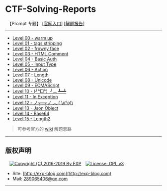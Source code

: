 # CTF-Solving-Reports
　【Prompt 专题】 [[官网入口](http://prompt.ml)] [[解题报告](http://exp-blog.com/2019/03/18/pid-3608/)]

------

- [Level 00 - warm up](https://github.com/lyy289065406/CTF-Solving-Reports/tree/master/prompt/Level%2000%20-%20warm%20up)
- [Level 01 - tags stripping](https://github.com/lyy289065406/CTF-Solving-Reports/tree/master/prompt/Level%2001%20-%20tags%20stripping)
- [Level 02 - frowny face](https://github.com/lyy289065406/CTF-Solving-Reports/tree/master/prompt/Level%2002%20-%20frowny%20face)
- [Level 03 - HTML Comment](https://github.com/lyy289065406/CTF-Solving-Reports/tree/master/prompt/Level%2003%20-%20HTML%20Comment)
- [Level 04 - Basic Auth](https://github.com/lyy289065406/CTF-Solving-Reports/tree/master/prompt/Level%2004%20-%20Basic%20Auth)
- [Level 05 - Input Type](https://github.com/lyy289065406/CTF-Solving-Reports/tree/master/prompt/Level%2005%20-%20Input%20Type)
- [Level 06 - Action](https://github.com/lyy289065406/CTF-Solving-Reports/tree/master/prompt/Level%2006%20-%20Action)
- [Level 07 - Length](https://github.com/lyy289065406/CTF-Solving-Reports/tree/master/prompt/Level%2007%20-%20Length)
- [Level 08 - Unicode](https://github.com/lyy289065406/CTF-Solving-Reports/tree/master/prompt/Level%2008%20-%20Unicode)
- [Level 09 - ECMAScript](https://github.com/lyy289065406/CTF-Solving-Reports/tree/master/prompt/Level%2009%20-%20ECMAScript)
- [Level 10 - (╯°□°）╯︵ ┻━┻](https://github.com/lyy289065406/CTF-Solving-Reports/tree/master/prompt/Level%2010%20-%20%28%E2%95%AF%C2%B0%E2%96%A1%C2%B0%EF%BC%89%E2%95%AF%EF%B8%B5%20%E2%94%BB%E2%94%81%E2%94%BB)
- [Level 11 - In Exception](https://github.com/lyy289065406/CTF-Solving-Reports/tree/master/prompt/Level%2011%20-%20In%20Exception)
- [Level 12 - ノ┬─┬ノ ︵ ( \\o°o)\\](https://github.com/lyy289065406/CTF-Solving-Reports/tree/master/prompt/Level%2012%20-%E3%83%8E%E2%94%AC%E2%94%80%E2%94%AC%E3%83%8E%20%EF%B8%B5%20%28%20%60o%C2%B0o%29%60)
- [Level 13 - Json Object](https://github.com/lyy289065406/CTF-Solving-Reports/tree/master/prompt/Level%2013%20-%20Json%20Object)
- [Level 14 - Base64](https://github.com/lyy289065406/CTF-Solving-Reports/tree/master/prompt/Level%2014%20-%20Base64)
- [Level 15 - Length2](https://github.com/lyy289065406/CTF-Solving-Reports/tree/master/prompt/Level%2015%20-%20Length2)

> 可参考官方的 [wiki](https://github.com/cure53/XSSChallengeWiki/wiki/prompt.ml) 解题思路

------

## 版权声明

　[![Copyright (C) 2016-2019 By EXP](https://img.shields.io/badge/Copyright%20(C)-2016~2019%20By%20EXP-blue.svg)](http://exp-blog.com)　[![License: GPL v3](https://img.shields.io/badge/License-GPL%20v3-blue.svg)](https://www.gnu.org/licenses/gpl-3.0)
  

- Site: [http://exp-blog.com](http://exp-blog.com) 
- Mail: <a href="mailto:289065406@qq.com?subject=[EXP's Github]%20Your%20Question%20（请写下您的疑问）&amp;body=What%20can%20I%20help%20you?%20（需要我提供什么帮助吗？）">289065406@qq.com</a>


------
